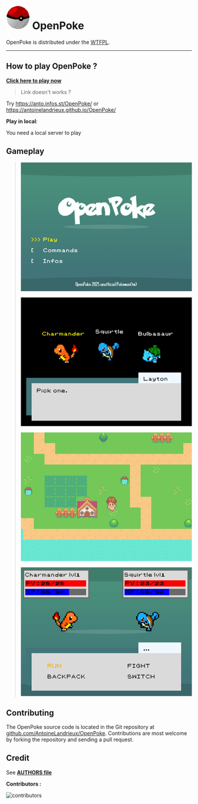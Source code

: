
# ![OpenPoke](resources/icon/icon.png) OpenPoke

OpenPoke is distributed under the [WTFPL](LICENSE).

---

## How to play OpenPoke ?

**[Click here to play now](https://anto.infos.st/OpenPoke/)**

> Link doesn't works ?

Try <https://anto.infos.st/OpenPoke/> or <https://antoinelandrieux.github.io/OpenPoke/>

**Play in local**:

You need a local server to play

## Gameplay

>
> ![Gameplay](resources/github/title_screen.png)
>
> ![Gameplay](resources/github/gameplay_1.png)
>
> ![Gameplay](resources/github/gameplay_2.png)
>
> ![Gameplay](resources/github/gameplay_3.png)
>

## Contributing

The OpenPoke source code is located in the Git repository at [github.com/AntoineLandrieux/OpenPoke](https://github.com/AntoineLandrieux/OpenPoke/).
Contributions are most welcome by forking the repository and sending a pull request.

## Credit

See **[AUTHORS file](AUTHORS)**

**Contributors :**

![contributors](https://contrib.rocks/image?repo=AntoineLandrieux/OpenPoke)
